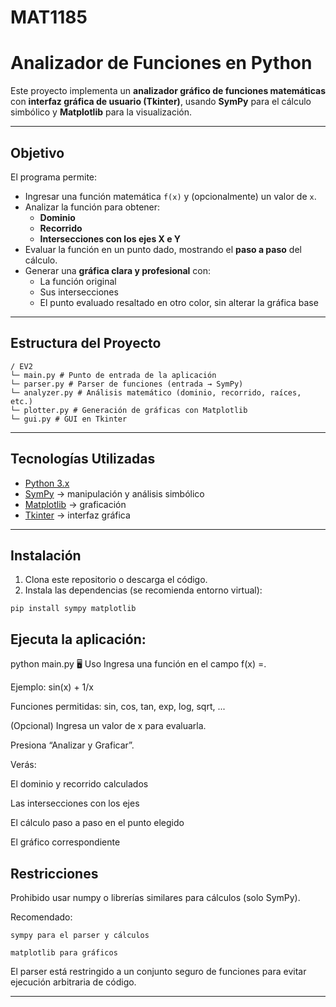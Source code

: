 # MAT1185

# Analizador de Funciones en Python

Este proyecto implementa un **analizador gráfico de funciones matemáticas** con **interfaz gráfica de usuario (Tkinter)**, usando **SymPy** para el cálculo simbólico y **Matplotlib** para la visualización.

---

## Objetivo

El programa permite:
- Ingresar una función matemática `f(x)` y (opcionalmente) un valor de `x`.
- Analizar la función para obtener:
  - **Dominio**
  - **Recorrido**
  - **Intersecciones con los ejes X e Y**
- Evaluar la función en un punto dado, mostrando el **paso a paso** del cálculo.
- Generar una **gráfica clara y profesional** con:
  - La función original
  - Sus intersecciones
  - El punto evaluado resaltado en otro color, sin alterar la gráfica base

---

## Estructura del Proyecto

```
/ EV2
└─ main.py # Punto de entrada de la aplicación
└─ parser.py # Parser de funciones (entrada → SymPy)
└─ analyzer.py # Análisis matemático (dominio, recorrido, raíces, etc.)
└─ plotter.py # Generación de gráficas con Matplotlib
└─ gui.py # GUI en Tkinter
```


---

## Tecnologías Utilizadas

- [Python 3.x](https://www.python.org/)
- [SymPy](https://www.sympy.org/) → manipulación y análisis simbólico
- [Matplotlib](https://matplotlib.org/) → graficación
- [Tkinter](https://docs.python.org/3/library/tkinter.html) → interfaz gráfica

---

## Instalación

1. Clona este repositorio o descarga el código.
2. Instala las dependencias (se recomienda entorno virtual):

`
pip install sympy matplotlib
`
## Ejecuta la aplicación:

python main.py
🖥️ Uso
Ingresa una función en el campo f(x) =.

Ejemplo: sin(x) + 1/x

Funciones permitidas: sin, cos, tan, exp, log, sqrt, ...

(Opcional) Ingresa un valor de x para evaluarla.

Presiona “Analizar y Graficar”.

Verás:

El dominio y recorrido calculados

Las intersecciones con los ejes

El cálculo paso a paso en el punto elegido

El gráfico correspondiente

## Restricciones
Prohibido usar numpy o librerías similares para cálculos (solo SymPy).

Recomendado:

`sympy para el parser y cálculos`

`matplotlib para gráficos`

El parser está restringido a un conjunto seguro de funciones para evitar ejecución arbitraria de código.


---
